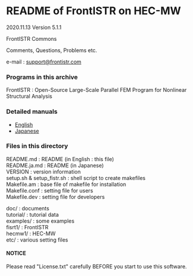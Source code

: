 # README of FrontISTR on HEC-MW

2020.11.13  Version 5.1.1

FrontISTR Commons

Comments, Questions, Problems etc.

e-mail : support@frontistr.com

### Programs in this archive
FrontISTR : Open-Source Large-Scale Parallel FEM Program for Nonlinear Structural Analysis

### Detailed manuals

  - [English](https://frontistr-commons.gitlab.io/FrontISTR_manual/en/)
  - [Japanese](https://frontistr-commons.gitlab.io/FrontISTR_manual/ja/)

### Files in this directory
README.md                   : README (in English : this file)  
README.ja.md                : README (in Japanese)  
VERSION                     : version information  
setup.sh & setup_fistr.sh   : shell script to create makefiles  
Makefile.am                 : base file of makefile for   installation  
Makefile.conf               : setting file for users  
Makefile.dev                : setting file for developers  

doc/                        : documents  
tutorial/                   : tutorial data  
examples/                   : some examples  
fisrt1/                     : FrontISTR  
hecmw1/                     : HEC-MW  
etc/                        : various setting files

#### NOTICE
Please read "License.txt" carefully BEFORE you start to use this software.
